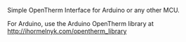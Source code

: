 Simple OpenTherm Interface for Arduino or any other MCU.

For Arduino, use the Arduino OpenTherm library at http://ihormelnyk.com/opentherm_library  
